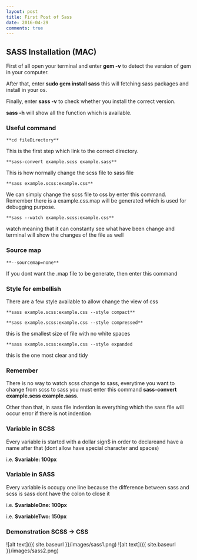 ```yaml
---
layout: post
title: First Post of Sass
date: 2016-04-29
comments: true
---
```




## SASS Installation (MAC)

First of all open your terminal and enter **gem -v** to detect the version of gem in your computer.

After that, enter **sudo gem install sass** this will fetching sass packages and install in your os.

Finally, enter **sass -v** to check whether you install the correct version.

**sass -h** will show all the function which is available.

### Useful command 
    **cd fileDirectory**

This is the first step which link to the correct directory. 

    **sass-convert example.scss example.sass**

This is how normally change the scss file to sass file

    **sass example.scss:example.css**

We can simply change the scss file to css by enter this command. 
Remember there is a example.css.map will be generated which is used for debugging purpose.

    **sass --watch example.scss:example.css**

watch meaning that it can constanty see what have been change and terminal will show the changes of the file as well

### Source map
    **--sourcemap=none**
If you dont want the .map file to be generate, then enter this command


### Style for embellish 
There are a few style available to allow change the view of css

    **sass example.scss:example.css --style compact**

    **sass example.scss:example.css --style compressed**

this is the smallest size of file with no white spaces

    **sass example.scss:example.css --style expanded
this is the one most clear and tidy

### Remember
There is no way to watch scss change to sass, everytime you want to change from scss to sass you must enter this command **sass-convert example.scss example.sass**.

Other than that, in sass file indention is everything which the sass file will occur error if there is not indention

### Variable in SCSS
Every variable is started with a dollar sign$ in order to declareand have a name after that (dont allow have special character and spaces)

i.e. **$variable: 100px**

### Variable in SASS
Every variable is occupy one line because the difference between sass and scss is sass dont have the colon to close it 

i.e. **$variableOne: 100px**

i.e. **$variableTwo: 150px**


### Demonstration SCSS -> CSS
![alt text]({{ site.baseurl }}/images/sass1.png)
![alt text]({{ site.baseurl }}/images/sass2.png)


    
	